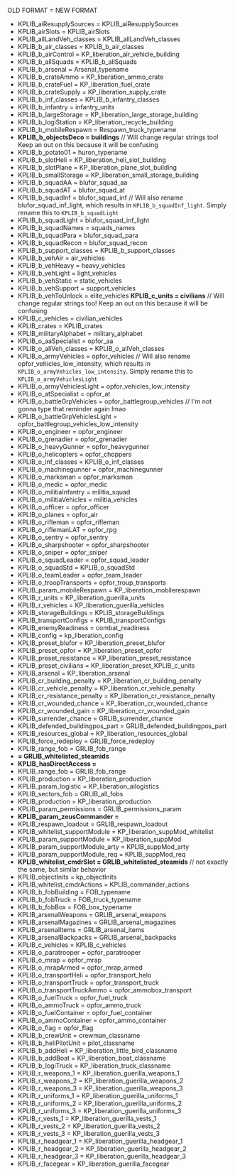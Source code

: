 OLD FORMAT = NEW FORMAT
- KPLIB_aiResupplySources = KPLIB_aiResupplySources
- KPLIB_airSlots = KPLIB_airSlots
- KPLIB_allLandVeh_classes = KPLIB_allLandVeh_classes
- KPLIB_b_air_classes = KPLIB_b_air_classes
- KPLIB_b_airControl = KP_liberation_air_vehicle_building
- KPLIB_b_allSquads = KPLIB_b_allSquads
- KPLIB_b_arsenal = Arsenal_typename
- KPLIB_b_crateAmmo = KP_liberation_ammo_crate
- KPLIB_b_crateFuel = KP_liberation_fuel_crate
- KPLIB_b_crateSupply = KP_liberation_supply_crate
- KPLIB_b_inf_classes = KPLIB_b_infantry_classes
- KPLIB_b_infantry = infantry_units
- KPLIB_b_largeStorage = KP_liberation_large_storage_building
- KPLIB_b_logiStation = KP_liberation_recycle_building
- KPLIB_b_mobileRespawn = Respawn_truck_typename
- **KPLIB_b_objectsDeco = buildings**
// Will change regular strings too! Keep an out on this because it will be confusing
- KPLIB_b_potato01 = huron_typename
- KPLIB_b_slotHeli = KP_liberation_heli_slot_building
- KPLIB_b_slotPlane = KP_liberation_plane_slot_building
- KPLIB_b_smallStorage = KP_liberation_small_storage_building
- KPLIB_b_squadAA = blufor_squad_aa
- KPLIB_b_squadAT = blufor_squad_at
- KPLIB_b_squadInf = blufor_squad_inf
// Will also rename blufor_squad_inf_light, which results in `KPLIB_b_squadInf_light`. Simply rename this to `KPLIB_b_squadLight`
- KPLIB_b_squadLight = blufor_squad_inf_light
- KPLIB_b_squadNames = squads_names
- KPLIB_b_squadPara = blufor_squad_para
- KPLIB_b_squadRecon = blufor_squad_recon
- KPLIB_b_support_classes = KPLIB_b_support_classes
- KPLIB_b_vehAir = air_vehicles
- KPLIB_b_vehHeavy = heavy_vehicles
- KPLIB_b_vehLight = light_vehicles
- KPLIB_b_vehStatic = static_vehicles
- KPLIB_b_vehSupport = support_vehicles
- KPLIB_b_vehToUnlock = elite_vehicles
**KPLIB_c_units = civilians**
// Will change regular strings too! Keep an out on this because it will be confusing
- KPLIB_c_vehicles = civilian_vehicles
- KPLIB_crates = KPLIB_crates
- KPLIB_militaryAlphabet = military_alphabet
- KPLIB_o_aaSpecialist = opfor_aa
- KPLIB_o_allVeh_classes = KPLIB_o_allVeh_classes
- KPLIB_o_armyVehicles = opfor_vehicles
// Will also rename opfor_vehicles_low_intensity, which results in `KPLIB_o_armyVehicles_low_intensity`. Simply rename this to `KPLIB_o_armyVehiclesLight`
- KPLIB_o_armyVehiclesLight = opfor_vehicles_low_intensity
- KPLIB_o_atSpecialist = opfor_at
- KPLIB_o_battleGrpVehicles = opfor_battlegroup_vehicles
// I'm not gonna type that reminder again lmao
- KPLIB_o_battleGrpVehiclesLight = opfor_battlegroup_vehicles_low_intensity
- KPLIB_o_engineer = opfor_engineer
- KPLIB_o_grenadier = opfor_grenadier
- KPLIB_o_heavyGunner = opfor_heavygunner
- KPLIB_o_helicopters = opfor_choppers
- KPLIB_o_inf_classes = KPLIB_o_inf_classes
- KPLIB_o_machinegunner = opfor_machinegunner
- KPLIB_o_marksman = opfor_marksman
- KPLIB_o_medic = opfor_medic
- KPLIB_o_militiaInfantry = militia_squad
- KPLIB_o_militiaVehicles = militia_vehicles
- KPLIB_o_officer = opfor_officer
- KPLIB_o_planes = opfor_air
- KPLIB_o_rifleman = opfor_rifleman
- KPLIB_o_riflemanLAT = opfor_rpg
- KPLIB_o_sentry = opfor_sentry
- KPLIB_o_sharpshooter = opfor_sharpshooter
- KPLIB_o_sniper = opfor_sniper
- KPLIB_o_squadLeader = opfor_squad_leader
- KPLIB_o_squadStd = KPLIB_o_squadStd
- KPLIB_o_teamLeader = opfor_team_leader
- KPLIB_o_troopTransports = opfor_troup_transports
- KPLIB_param_mobileRespawn = KP_liberation_mobilerespawn
- KPLIB_r_units = KP_liberation_guerilla_units
- KPLIB_r_vehicles = KP_liberation_guerilla_vehicles
- KPLIB_storageBuildings = KPLIB_storageBuildings
- KPLIB_transportConfigs = KPLIB_transportConfigs
- KPLIB_enemyReadiness = combat_readiness
- KPLIB_config = kp_liberation_config
- KPLIB_preset_blufor = KP_liberation_preset_blufor
- KPLIB_preset_opfor = KP_liberation_preset_opfor
- KPLIB_preset_resistance = KP_liberation_preset_resistance
- KPLIB_preset_civilians = KP_liberation_preset_KPLIB_c_units
- KPLIB_arsenal = KP_liberation_arsenal
- KPLIB_cr_building_penalty = KP_liberation_cr_building_penalty
- KPLIB_cr_vehicle_penalty = KP_liberation_cr_vehicle_penalty
- KPLIB_cr_resistance_penalty = KP_liberation_cr_resistance_penalty
- KPLIB_cr_wounded_chance = KP_liberation_cr_wounded_chance
- KPLIB_cr_wounded_gain = KP_liberation_cr_wounded_gain
- KPLIB_surrender_chance = GRLIB_surrender_chance
- KPLIB_defended_buildingpos_part = GRLIB_defended_buildingpos_part
- KPLIB_resources_global = KP_liberation_resources_global
- KPLIB_force_redeploy = GRLIB_force_redeploy
- KPLIB_range_fob = GRLIB_fob_range
- **= GRLIB_whitelisted_steamids**
- **KPLIB_hasDirectAccess =**
- KPLIB_range_fob = GRLIB_fob_range
- KPLIB_production = KP_liberation_production
- KPLIB_param_logistic = KP_liberation_ailogistics
- KPLIB_sectors_fob = GRLIB_all_fobs
- KPLIB_production = KP_liberation_production
- KPLIB_param_permissions = GRLIB_permissions_param
- **KPLIB_param_zeusCommander =**
- KPLIB_respawn_loadout = GRLIB_respawn_loadout
- KPLIB_whitelist_supportModule = KP_liberation_suppMod_whitelist
- KPLIB_param_supportModule = KP_liberation_suppMod
- KPLIB_param_supportModule_arty = KPLIB_suppMod_arty
- KPLIB_param_supportModule_req = KPLIB_suppMod_req
- **KPLIB_whitelist_cmdrSlot = GRLIB_whitelisted_steamids**
// not exactly the same, but similar behavior
- KPLIB_objectInits = kp_objectInits
- KPLIB_whitelist_cmdrActions = KPLIB_commander_actions 
- KPLIB_b_fobBuilding = FOB_typename
- KPLIB_b_fobTruck = FOB_truck_typename
- KPLIB_b_fobBox = FOB_box_typename
- KPLIB_arsenalWeapons = GRLIB_arsenal_weapons
- KPLIB_arsenalMagazines = GRLIB_arsenal_magazines
- KPLIB_arsenalItems = GRLIB_arsenal_items
- KPLIB_arsenalBackpacks = GRLIB_arsenal_backpacks
- KPLIB_c_vehicles = KPLIB_c_vehicles
- KPLIB_o_paratrooper = opfor_paratrooper
- KPLIB_o_mrap = opfor_mrap
- KPLIB_o_mrapArmed = opfor_mrap_armed
- KPLIB_o_transportHeli = opfor_transport_helo
- KPLIB_o_transportTruck = opfor_transport_truck
- KPLIB_o_transportTruckAmmo = opfor_ammobox_transport
- KPLIB_o_fuelTruck = opfor_fuel_truck
- KPLIB_o_ammoTruck = opfor_ammo_truck
- KPLIB_o_fuelContainer = opfor_fuel_container
- KPLIB_o_ammoContainer = opfor_ammo_container
- KPLIB_o_flag = opfor_flag
- KPLIB_b_crewUnit = crewman_classname
- KPLIB_b_heliPilotUnit = pilot_classname
- KPLIB_b_addHeli = KP_liberation_little_bird_classname
- KPLIB_b_addBoat = KP_liberation_boat_classname
- KPLIB_b_logiTruck = KP_liberation_truck_classname
- KPLIB_r_weapons_1 = KP_liberation_guerilla_weapons_1
- KPLIB_r_weapons_2 = KP_liberation_guerilla_weapons_2
- KPLIB_r_weapons_3 = KP_liberation_guerilla_weapons_3
- KPLIB_r_uniforms_1 = KP_liberation_guerilla_uniforms_1
- KPLIB_r_uniforms_2 = KP_liberation_guerilla_uniforms_2
- KPLIB_r_uniforms_3 = KP_liberation_guerilla_uniforms_3
- KPLIB_r_vests_1 = KP_liberation_guerilla_vests_1
- KPLIB_r_vests_2 = KP_liberation_guerilla_vests_2
- KPLIB_r_vests_3 = KP_liberation_guerilla_vests_3
- KPLIB_r_headgear_1 = KP_liberation_guerilla_headgear_1
- KPLIB_r_headgear_2 = KP_liberation_guerilla_headgear_2
- KPLIB_r_headgear_3 = KP_liberation_guerilla_headgear_3
- KPLIB_r_facegear = KP_liberation_guerilla_facegear
